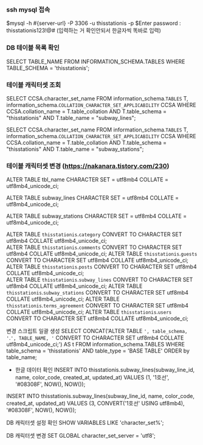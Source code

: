 ### ssh mysql 접속   
$mysql -h #{server-url} -P 3306 -u thisstationis  -p
$Enter password : thisstationis123!@# (입력하는 거 확인안되서 한글자씩 똑바로 입력)


### DB 테이블 목록 확인
SELECT TABLE_NAME FROM INFORMATION_SCHEMA.TABLES WHERE TABLE_SCHEMA = 'thisstationis';

### 테이블 캐릭터셋 조회
SELECT CCSA.character_set_name FROM information_schema.`TABLES` T,
       information_schema.`COLLATION_CHARACTER_SET_APPLICABILITY` CCSA
WHERE CCSA.collation_name = T.table_collation
  AND T.table_schema = "thisstationis"
  AND T.table_name = "subway_lines";

SELECT CCSA.character_set_name FROM information_schema.`TABLES` T,
       information_schema.`COLLATION_CHARACTER_SET_APPLICABILITY` CCSA
WHERE CCSA.collation_name = T.table_collation
  AND T.table_schema = "thisstationis"
  AND T.table_name = "subway_stations";


### 테이블 캐릭터셋 변경 (https://nakanara.tistory.com/230)
ALTER TABLE tbl_name CHARACTER SET = utf8mb4 COLLATE = utf8mb4_unicode_ci;

ALTER TABLE subway_lines CHARACTER SET = utf8mb4 COLLATE = utf8mb4_unicode_ci;

ALTER TABLE subway_stations CHARACTER SET = utf8mb4 COLLATE = utf8mb4_unicode_ci;



ALTER TABLE `thisstationis`.`category` CONVERT TO CHARACTER SET utf8mb4 COLLATE utf8mb4_unicode_ci;        
ALTER TABLE `thisstationis`.`comments` CONVERT TO CHARACTER SET utf8mb4 COLLATE utf8mb4_unicode_ci; 
ALTER TABLE `thisstationis`.`guests` CONVERT TO CHARACTER SET utf8mb4 COLLATE utf8mb4_unicode_ci;
ALTER TABLE `thisstationis`.`posts` CONVERT TO CHARACTER SET utf8mb4 COLLATE utf8mb4_unicode_ci;          
ALTER TABLE `thisstationis`.`subway_lines` CONVERT TO CHARACTER SET utf8mb4 COLLATE utf8mb4_unicode_ci;
ALTER TABLE `thisstationis`.`subway_stations` CONVERT TO CHARACTER SET utf8mb4 COLLATE utf8mb4_unicode_ci;
ALTER TABLE `thisstationis`.`terms_agreement` CONVERT TO CHARACTER SET utf8mb4 COLLATE utf8mb4_unicode_ci;
ALTER TABLE `thisstationis`.`users` CONVERT TO CHARACTER SET utf8mb4 COLLATE utf8mb4_unicode_ci; 



변경 스크립트 일괄 생성
SELECT 
    CONCAT('ALTER TABLE `', table_schema, '`.`', TABLE_NAME, '` CONVERT TO CHARACTER SET utf8mb4 COLLATE utf8mb4_unicode_ci;') AS t
FROM information_schema.TABLES
WHERE table_schema = 'thisstationis'
AND table_type = 'BASE TABLE' 
ORDER by table_name;


- 한글 데이터 확인
INSERT INTO thisstationis.subway_lines(subway_line_id, name, color_code, created_at, updated_at)
VALUES (1, '1호선', '#08308F', NOW(), NOW());

INSERT INTO thisstationis.subway_lines(subway_line_id, name, color_code, created_at, updated_at)
VALUES (3, CONVERT('1호선' USING utf8mb4), '#08308F', NOW(), NOW());


DB 캐릭터셋 설정 확인
SHOW VARIABLES LIKE 'character_set%';

DB 캐릭터셋 변경
SET GLOBAL character_set_server = 'utf8';
